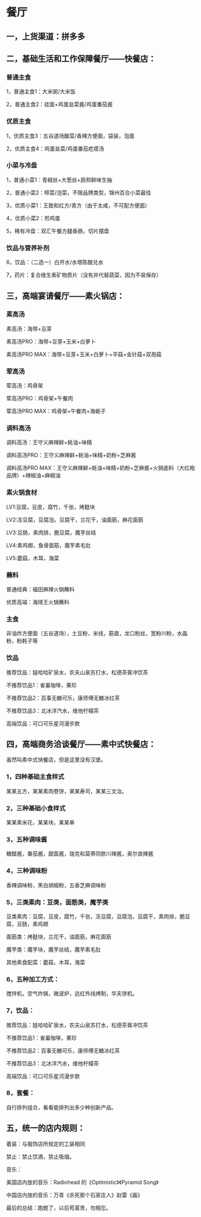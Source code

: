 # 餐厅

## 一，上货渠道：拼多多

## 二，基础生活和工作保障餐厅——快餐店：

### 普通主食

1，普通主食1：大米粥/大米饭

2，普通主食2：挂面+鸡蛋韭菜酱/鸡蛋番茄酱

### 优质主食

1，优质主食3：五谷道场酸菜/香辣方便面，袋装，泡面

2，优质主食4：鸡蛋韭菜/鸡蛋番茄疙瘩汤

### 小菜与冷盘

1，普通小菜1：青椒丝+大葱丝+厨邦鲜味生抽

2，普通小菜2：榨菜/泡菜，不限品牌类型，锦州百合小菜最佳

3，优质小菜1：王致和红方/青方（由于太咸，不可配方便面）

4，优质小菜2：煎鸡蛋

5，稀有冷盘：双汇午餐方腿香肠，切片摆盘

### 饮品与营养补剂

6，饮品：（二选一）白开水/水塔陈醋兑水

7，药片：复合维生素矿物质片（没有并代替蔬菜，因为不易保存）

## 三，高端宴请餐厅——素火锅店：

### 素高汤

素高汤：海带+豆芽

素高汤PRO：海带+豆芽+玉米+白萝卜

素高汤PRO MAX：海带+豆芽+玉米+白萝卜+平菇+金针菇+双孢菇

### 荤高汤

荤高汤：鸡骨架

荤高汤PRO：鸡骨架+午餐肉

荤高汤PRO MAX：鸡骨架+午餐肉+海蛎子

### 调料高汤

调料高汤：王守义麻辣鲜+蚝油+味精

调料高汤PRO：王守义麻辣鲜+蚝油+味精+奶粉+芝麻酱

调料高汤PRO MAX：王守义麻辣鲜+蚝油+味精+奶粉+芝麻酱+火锅底料（大红袍品牌）+辣椒油+麻椒油

### 素火锅食材

LV1:豆腐，豆皮，腐竹，千张，烤麸块

LV2:冻豆腐，豆腐泡，豆腐干，兰花干，油面筋，麻花面筋

LV3:豆肠，素肉排，脆豆腐，魔芋丝结

LV4:素鸡翅，鱼骨面筋，魔芋素毛肚

LV5:蘑菇，木耳，海菜

### 蘸料

普通经典：福田麻辣火锅蘸料

优质高端：海琦王火锅蘸料

### 主食

非油炸方便面（五谷道场），土豆粉，米线，筋面，龙口粉丝，宽粉川粉，水晶粉，粉耗子等

### 饮品

推荐饮品：娃哈哈矿泉水，农夫山泉苏打水，松德茶膏冲饮茶

不推荐饮品1：雀巢咖啡，果珍

不推荐饮品2：百事无糖可乐，康师傅无糖冰红茶

不推荐饮品3：北冰洋汽水，维他柠檬茶

高端饮品：可口可乐星河漫步款

## 四，高端商务洽谈餐厅——素中式快餐店：

虽然叫素中式快餐店，但是这里没有汉堡。

### 1，四种基础主食样式

某某五方，某某素肉卷饼，某某寿司，某某三文治。

### 2，三种基础小食样式

某某素米花，某某块，某某串

### 3，五种调味酱

糖醋酱，番茄酱，甜面酱，瑞克和莫蒂同款川辣酱，奥尔良辣酱

### 4，三种调味粉

香辣调味粉，黑白胡椒粉，五香芝麻调味粉

### 5，三类素肉：豆类，面筋类，魔芋类

豆类素肉：豆腐，豆皮，腐竹，千张，冻豆腐，豆腐泡，豆腐干，素肉排，脆豆腐，豆肠，素鸡翅

面筋类：烤麸块，兰花干，油面筋，麻花面筋

魔芋类：魔芋块，魔芋丝结，魔芋素毛肚

其他素食配菜：蘑菇，木耳，海菜

### 6，五种加工方式：

搅拌机，空气炸锅，微波炉，远红外线烤制，华夫饼机。

### 7，饮品：

推荐饮品：娃哈哈矿泉水，农夫山泉苏打水，松德茶膏冲饮茶

不推荐饮品1：雀巢咖啡，果珍

不推荐饮品2：百事无糖可乐，康师傅无糖冰红茶

不推荐饮品3：北冰洋汽水，维他柠檬茶

高端饮品：可口可乐星河漫步款

### 8，套餐：

自行排列组合，看看能排列出多少种创新产品。

## 五，统一的店内规则：

着装：与服饰店所规定的工装相同

禁止：禁止饮酒，禁止吸烟。

音乐：

美国店内放的音乐：Radiohead 的《Optimistic》《Pyramid Song》

中国店内放的音乐：万青《杀死那个石家庄人》赵雷《画》

最后的总结：跑题了，以后苟富贵，勿相忘。
